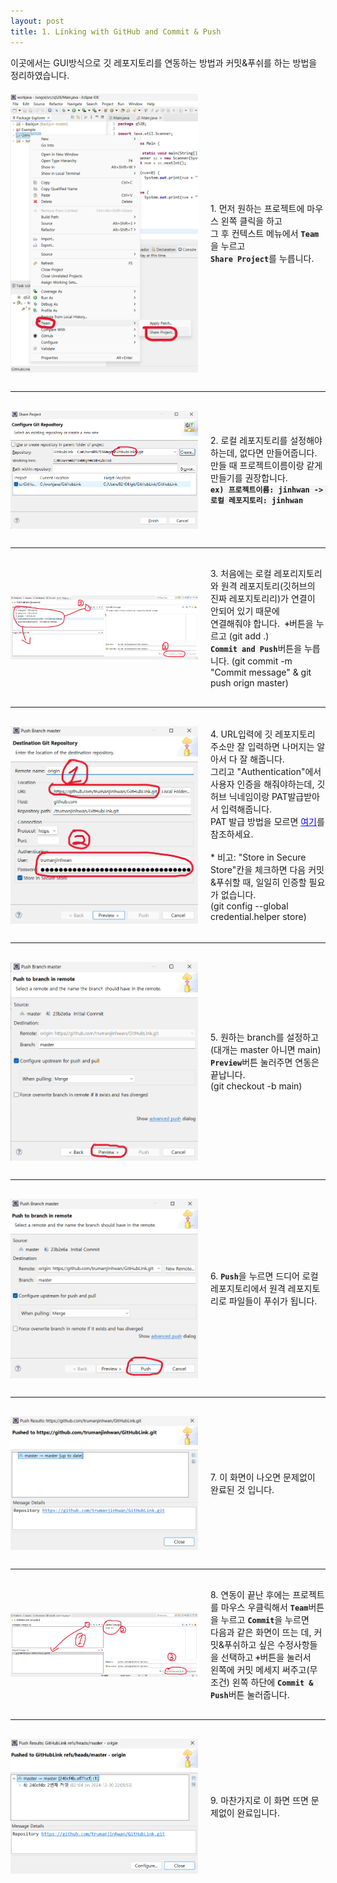 ```yaml
---
layout: post
title: 1. Linking with GitHub and Commit & Push
---
```


이곳에서는 GUI방식으로 깃 레포지토리를 연동하는 방법과 커밋&푸쉬를 하는 방법을 정리하였습니다. 

<div style="display: flex; flex-wrap: wrap; align-items: center; margin-top: 20px;">
  <img src="/사진들/깃허브연동/깃허브연동1.png" alt="alt text" style="width: 100%; max-width: 300px; height: auto; margin-right: 20px;" />
  <p style="flex: 1; margin: 0;">
    1. 먼저 원하는 프로젝트에 마우스 왼쪽 클릭을 하고<br>
       그 후 컨텍스트 메뉴에서 <code style="background-color: #f4f4f4; font-weight: bold;">Team</code>을 누르고<br>
       <code style="background-color: #f4f4f4; font-weight: bold;">Share Project</code>를 누릅니다.
  </p>
</div>

<div style="margin-top: 30px; margin-bottom: 30px;">
  <hr />
</div>

<div style="display: flex; flex-wrap: wrap; align-items: center; margin-top: 20px;">
  <img src="/사진들/깃허브연동/깃허브연동2.png" alt="alt text" style="width: 100%; max-width: 300px; height: auto; margin-right: 20px;" />
  <p style="flex: 1; margin: 0;">
    2. 로컬 레포지토리를 설정해야하는데, 없다면 만들어줍니다.<br>
    만들 때 프로젝트이름이랑 같게 만들기를 권장합니다.<br>
    <code style="background-color: #f4f4f4; font-weight: bold;">ex) 프로젝트이름: jinhwan -> 로컬 레포지토리: jinhwan</code>
  </p>
</div>

<div style="margin-top: 30px; margin-bottom: 30px;">
  <hr />
</div>

<div style="display: flex; flex-wrap: wrap; align-items: center; margin-top: 20px;">
  <img src="/사진들/깃허브연동/깃허브연동3.png" alt="alt text" style="width: 100%; max-width: 300px; height: auto; margin-right: 20px;" />
  <p style="flex: 1; margin: 0;">
    3. 처음에는 로컬 레포리지토리와 원격 레포지토리(깃허브의 진짜 레포지토리리)가 연결이 안되어 있기 때문에<br>
    연결해줘야 합니다.&nbsp;&nbsp;<code style="background-color: #f4f4f4; font-weight: bold;">+</code>버튼을 누르고 (git add .) <br> <code style="background-color: #f4f4f4; font-weight: bold;">Commit and Push</code>버튼을 누릅니다. (git commit -m "Commit message" & git push orign master)
  </p>
</div>

<div style="margin-top: 30px; margin-bottom: 30px;">
  <hr />
</div>

<div style="display: flex; flex-wrap: wrap; align-items: center; margin-top: 20px;"> 
  <img src="/사진들/깃허브연동/깃허브연동4.png" alt="alt text" style="width: 100%; max-width: 300px; height: auto; margin-right: 20px;" />
  <p style="flex: 1; margin: 0;">
    4. URL입력에 깃 레포지토리 주소만 잘 입력하면 나머지는 알아서 다 잘 해줍니다.<br>
    그리고 "Authentication"에서 사용자 인증을 해줘야하는데, 깃허브 닉네임이랑 PAT발급받아서 입력해줍니다.<br>
    PAT 발급 방법을 모르면 <a href="https://hyeon9mak.github.io/github-personal-access-token/" target="_blank" style="color: blue; text-decoration: underline;">여기</a>를 참조하세요.<br><br>
    * 비고: "Store in Secure Store"칸을 체크하면 다음 커밋&푸쉬할 때, 일일히 인증할 필요가 없습니다.<br>
    (git config --global credential.helper store)

  </p>
</div>

<div style="margin-top: 30px; margin-bottom: 30px;">
  <hr />
</div>

<div style="display: flex; flex-wrap: wrap; align-items: center; margin-top: 20px;"> 
  <img src="/사진들/깃허브연동/깃허브연동5.png" alt="alt text" style="width: 100%; max-width: 300px; height: auto; margin-right: 20px;" />
  <p style="flex: 1; margin: 0;">
    5. 원하는 branch를 설정하고 (대개는 master 아니면 main)<br>
    <code style="background-color: #f4f4f4; font-weight: bold;">Preview</code>버튼 눌러주면 연동은 끝납니다.<br>
    (git checkout -b main)
    </p>

</div>
<div style="margin-top: 30px; margin-bottom: 30px;">
  <hr />
</div>

<div style="display: flex; flex-wrap: wrap; align-items: center; margin-top: 20px;"> 
  <img src="/사진들/깃허브연동/깃허브연동6.png" alt="alt text" style="width: 100%; max-width: 300px; height: auto; margin-right: 20px;" />
  <p style="flex: 1; margin: 0;">
    6. <code style="background-color: #f4f4f4; font-weight: bold;">Push</code>을 누르면 드디어 로컬 레포지토리에서 원격 레포지토리로 파일들이 푸쉬가 됩니다.
    </p>
</div>

<div style="margin-top: 30px; margin-bottom: 30px;">
  <hr />
</div>

<div style="display: flex; flex-wrap: wrap; align-items: center; margin-top: 20px;"> 
  <img src="/사진들/깃허브연동/깃허브연동7.png" alt="alt text" style="width: 100%; max-width: 300px; height: auto; margin-right: 20px;" />
  <p style="flex: 1; margin: 0;">
    7. 이 화면이 나오면 문제없이 완료된 것 입니다.
    </p>
</div>

<div style="margin-top: 30px; margin-bottom: 30px;">
  <hr />
</div>

<div style="display: flex; flex-wrap: wrap; align-items: center; margin-top: 20px;"> 
  <img src="/사진들/깃허브연동/깃허브연동8.png" alt="alt text" style="width: 100%; max-width: 300px; height: auto; margin-right: 20px;" />
  <p style="flex: 1; margin: 0;">
    8. 연동이 끝난 후에는 프로젝트를 마우스 우클릭해서 <code style="background-color: #f4f4f4; font-weight: bold;">Team</code>버튼을 누르고 <code style="background-color: #f4f4f4; font-weight: bold;">Commit</code>을 누르면<br> 
    다음과 같은 화면이 뜨는 데, 커밋&푸쉬하고 싶은 수정사항들을 선택하고 <code style="background-color: #f4f4f4; font-weight: bold;">+</code>버튼을 눌러서<br> 
    왼쪽에 커밋 메세지 써주고(무조건) 왼쪽 하단에 <code style="background-color: #f4f4f4; font-weight: bold;">Commit & Push</code>버튼 눌러줍니다.
    </p>
</div>

<div style="margin-top: 30px; margin-bottom: 30px;">
  <hr />
</div>

<div style="display: flex; flex-wrap: wrap; align-items: center; margin-top: 20px;"> 
  <img src="/사진들/깃허브연동/깃허브연동9.png" alt="alt text" style="width: 100%; max-width: 300px; height: auto; margin-right: 20px;" />
  <p style="flex: 1; margin: 0;">
   9. 마찬가지로 이 화면 뜨면 문제없이 완료입니다.
    </p>
</div>

 
